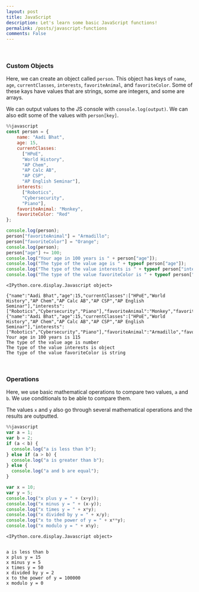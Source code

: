 ```yaml
---
layout: post
title: JavaScript
description: Let's learn some basic JavaScript functions!
permalink: /posts/javascript-functions
comments: False
---
```


<br>

### Custom Objects

Here, we can create an object called `person`. This object has keys of `name`, `age`, `currentClasses`, `interests`, `favoriteAnimal`, and `favoriteColor`. Some of these kays have values that are strings, some are integers, and some are arrays.

We can output values to the JS console with `console.log(output)`. We can also edit some of the values with `person[key]`.


```javascript
%%javascript
const person = {
    name: "Aadi Bhat",
    age: 15,
    currentClasses:
      ["HPoE",
      "World History",
      "AP Chem",
      "AP Calc AB",
      "AP CSP",
      "AP English Seminar"],
    interests:
      ["Robotics",
      "Cybersecurity",
      "Piano"],
    favoriteAnimal: "Monkey",
    favoriteColor: "Red"
};

console.log(person);
person["favoriteAnimal"] = "Armadillo";
person["favoriteColor"] = "Orange";
console.log(person);
person["age"] += 100;
console.log("Your age in 100 years is " + person["age"]);
console.log("The type of the value age is " + typeof person["age"]);
console.log("The type of the value interests is " + typeof person["interests"]);
console.log("The type of the value favoriteColor is " + typeof person["favoriteColor"]);
```


    <IPython.core.display.Javascript object>



```
{"name":"Aadi Bhat","age":15,"currentClasses":["HPoE","World History","AP Chem","AP Calc AB","AP CSP","AP English Seminar"],"interests":["Robotics","Cybersecurity","Piano"],"favoriteAnimal":"Monkey","favoriteColor":"Red"}
{"name":"Aadi Bhat","age":15,"currentClasses":["HPoE","World History","AP Chem","AP Calc AB","AP CSP","AP English Seminar"],"interests":["Robotics","Cybersecurity","Piano"],"favoriteAnimal":"Armadillo","favoriteColor":"Orange"}
Your age in 100 years is 115
The type of the value age is number
The type of the value interests is object
The type of the value favoriteColor is string
```

<br>

### Operations

Here, we use basic mathematical operations to compare two values, `a` and `b`. We use conditionals to be able to compare them.

The values `x` and `y` also go through several mathematical operations and the results are outputted.


```javascript
%%javascript
var a = 1;
var b = 2;
if (a < b) {
  console.log("a is less than b");
} else if (a > b) {
  console.log("a is greater than b");
} else {
  console.log("a and b are equal");
}

var x = 10;
var y = 5;
console.log("x plus y = " + (x+y));
console.log("x minus y = " + (x-y));
console.log("x times y = " + x*y);
console.log("x divided by y = " + x/y);
console.log("x to the power of y = " + x**y);
console.log("x modulo y = " + x%y);

```


    <IPython.core.display.Javascript object>


```

a is less than b
x plus y = 15
x minus y = 5
x times y = 50
x divided by y = 2
x to the power of y = 100000
x modulo y = 0
```
